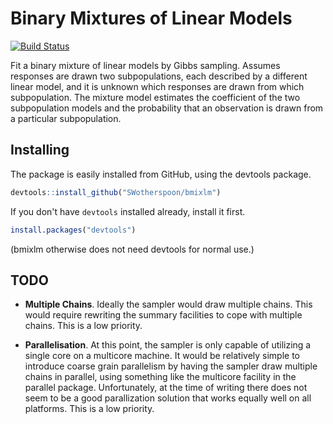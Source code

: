 # Binary Mixtures of Linear Models

[![Build Status](https://travis-ci.org/SWotherspoon/bmixlm.svg?branch=master)](https://travis-ci.org/SWotherspoon/bmixlm)

Fit a binary mixture of linear models by Gibbs sampling.  Assumes
responses are drawn two subpopulations, each described by a different
linear model, and it is unknown which responses are drawn from which
subpopulation.  The mixture model estimates the coefficient of the two
subpopulation models and the probability that an observation is drawn
from a particular subpopulation.

## Installing

The package is easily installed from GitHub, using the devtools package.

```R
devtools::install_github("SWotherspoon/bmixlm")
```

If you don't have `devtools` installed already, install it first.

```R
install.packages("devtools")
```

(bmixlm otherwise does not need devtools for normal use.)


## TODO

* **Multiple Chains**.  Ideally the sampler would draw multiple
  chains.  This would require rewriting the summary facilities to cope
  with multiple chains.  This is a low priority.

* **Parallelisation**.  At this point, the sampler is only capable of
  utilizing a single core on a multicore machine.  It would be
  relatively simple to introduce coarse grain parallelism by having
  the sampler draw multiple chains in parallel, using something like
  the multicore facility in the parallel package.  Unfortunately, at
  the time of writing there does not seem to be a good parallization
  solution that works equally well on all platforms.  This is a low
  priority.

